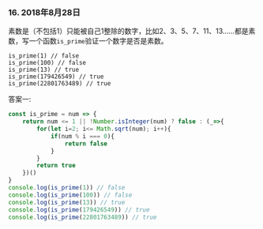 ### 16. 2018年8月28日
素数是（不包括1）只能被自己1整除的数字，比如2、3、5、7、11、13……都是素数，写一个函数`is_prime`验证一个数字是否是素数。

```
is_prime(1) // false
is_prime(100) // false
is_prime(13) // true
is_prime(179426549) // true
is_prime(22801763489) // true
```
答案一:
```js
const is_prime = num => {
    return num <= 1 || !Number.isInteger(num) ? false : (_=>{
        for(let i=2; i<= Math.sqrt(num); i++){
            if(num % i === 0){
                return false
            }
        }
        return true
    })()
}
console.log(is_prime(1)) // false
console.log(is_prime(100)) // false
console.log(is_prime(13)) // true
console.log(is_prime(179426549)) // true
console.log(is_prime(22801763489)) // true
```